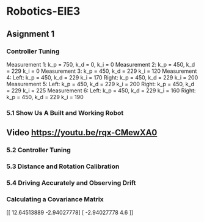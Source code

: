 # Robotics-EIE3
## Asignment 1

### Controller Tuning
Measurement 1: k_p = 750, k_d = 0, k_i = 0
Measurement 2: k_p = 450, k_d = 229 k_i = 0
Measurement 3: k_p = 450, k_d = 229 k_i = 120
Measurement 4: Left: k_p = 450, k_d = 229 k_i = 170 Right: k_p = 450, k_d = 229 k_i = 200
Measurement 5: Left: k_p = 450, k_d = 229 k_i = 200 Right: k_p = 450, k_d = 229 k_i = 225
Measurement 6: Left: k_p = 450, k_d = 229 k_i = 160 Right: k_p = 450, k_d = 229 k_i = 190



### 5.1 Show Us A Built and Working Robot

 ## Video https://youtu.be/rqx-CMewXA0

### 5.2 Controller Tuning




### 5.3 Distance and Rotation Calibration



### 5.4 Driving Accurately and Observing Drift



### Calculating a Covariance Matrix

[[ 12.64513889  -2.94027778]
 [ -2.94027778   4.6       ]]
